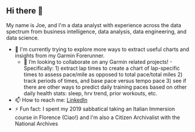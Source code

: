 ## Hi there 👋

My name is Joe, and I'm a data analyst with experience across the data spectrum from business intelligence, data analysis, data engineering, and data science. 


- 🌱 I'm currently trying to explore more ways to extract useful charts and insights from my Garmin Forerunner.
  - 👯 I’m looking to collaborate on any Garmin related projects!
        - Specifically:
          1) extract lap times to create a chart of lap-specific times to assess pace/mile as opposed to total pace/total miles
          2) track periods of times, and base pace versus tempo pace
          3) see if there are other ways to predict daily training paces based on other daily health stats: sleep, hrv trend, prior workouts, etc.
- 📫 How to reach me: [LinkedIn](https://www.linkedin.com/in/willsjoseph/)
- ⚡ Fun fact: I spent my 2019 sabbatical taking an Italian Immersion course in Florence (Ciao!) and I'm also a Citizen Archivalist with the National Archives
<!--
**jwill1277/jwill1277** is a ✨ _special_ ✨ repository because its `README.md` (this file) appears on your GitHub profile.

Here are some ideas to get you started:

- 🔭 I’m currently working on ...
- 🌱 I’m currently learning ...
- 👯 I’m looking to collaborate on ...
- 🤔 I’m looking for help with ...
- 💬 Ask me about ...
- 📫 How to reach me: ...
- 😄 Pronouns: ...
- ⚡ Fun fact: ...
-->
